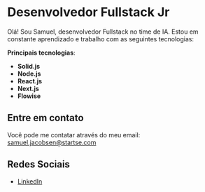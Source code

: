 # Desenvolvedor Fullstack Jr

Olá! Sou Samuel, desenvolvedor Fullstack no time de IA. Estou em constante aprendizado e trabalho com as seguintes tecnologias:

**Principais tecnologias**: 
- **Solid.js**
- **Node.js**
- **React.js**
- **Next.js**
- **Flowise**

## Entre em contato

Você pode me contatar através do meu email: samuel.jacobsen@startse.com

## Redes Sociais

- [LinkedIn](https://www.linkedin.com/in/samuel-jacobsen-7a397a203/)
